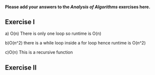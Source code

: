 #### Please add your answers to the ***Analysis of  Algorithms*** exercises here.

## Exercise I

a)  O(n)
There is only one loop so runtime is O(n)


b)O(n^2)
there is a while loop inside a for loop hence runtime is O(n^2)

c)O(n)
This is a recursive function 

## Exercise II


